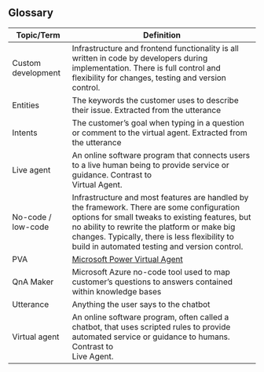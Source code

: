 ## Glossary

| Topic/Term         	| Definition                                                                                                                                                                                                                                                                                     	|
|--------------------	|------------------------------------------------------------------------------------------------------------------------------------------------------------------------------------------------------------------------------------------------------------------------------------------------	|
| Custom development 	| Infrastructure and frontend functionality is all written in code by developers during implementation. There is full control and flexibility for changes, testing and version control.                                                                                                          	|
| Entities           	| The keywords the customer uses to describe their issue. Extracted from the utterance                                                                                                                                                                                                                                         	|
| Intents            	| The customer’s goal when typing in a question or comment to the virtual agent. Extracted from the utterance                                                                                                                                                                                                                      	|
| Live agent         	| An online software program that connects users to a live human being to provide service or guidance. Contrast to <br>Virtual Agent.                                                                                                                                                            	|
| No-code / low-code 	| Infrastructure and most features are handled by the framework. There are some configuration options for small tweaks to existing features, but no ability to rewrite the platform or make big changes. Typically, there is less flexibility to build in automated testing and version control. 	|
| PVA                	| [Microsoft Power Virtual Agent](https://powervirtualagents.microsoft.com/en-us/)                                                                                                                                                                                                               	|
| QnA Maker          	| Microsoft Azure no-code tool used to map customer’s questions to answers contained within knowledge bases                                                                                                                                                                                      	|
| Utterance           | Anything the user says to the chatbot                                                                                         |
| Virtual agent      	| An online software program, often called a chatbot, that uses scripted rules to provide automated service or guidance to humans. Contrast to <br>Live Agent.                                                                                                                                   	|
